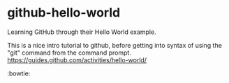 # github-hello-world
Learning GitHub through their Hello World example.

This is a nice intro tutorial to github, before getting into syntax of using the "git" command from the command prompt.
  https://guides.github.com/activities/hello-world/
  
  :bowtie:
